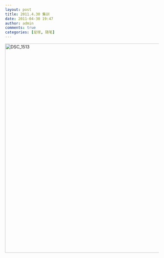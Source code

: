 ```yaml
---
layout: post
title: 2011.4.30 集训
date: 2011-04-30 19:47
author: admin
comments: true
categories: [足球, 随笔]
---
```

<p><a href="http://blog.maradonasu.com/wp-content/uploads/2011/05/DSC_15136.jpg"><img style="background-image: none; border-bottom: 0px; border-left: 0px; padding-left: 0px; padding-right: 0px; display: inline; border-top: 0px; border-right: 0px; padding-top: 0px" title="DSC_1513" border="0" alt="DSC_1513" src="http://blog.maradonasu.com/wp-content/uploads/2011/05/DSC_1513_thumb6.jpg" width="1028" height="685"></a></p>

